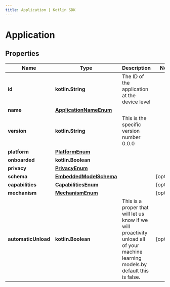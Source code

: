 ```yaml
---
title: Application | Kotlin SDK
---
```




# Application

## Properties
Name | Type | Description | Notes
------------ | ------------- | ------------- | -------------
**id** | **kotlin.String** | The ID of the application at the device level | 
**name** | [**ApplicationNameEnum**](ApplicationNameEnum) |  | 
**version** | **kotlin.String** | This is the specific version number 0.0.0 | 
**platform** | [**PlatformEnum**](PlatformEnum) |  | 
**onboarded** | **kotlin.Boolean** |  | 
**privacy** | [**PrivacyEnum**](PrivacyEnum) |  | 
**schema** | [**EmbeddedModelSchema**](EmbeddedModelSchema) |  |  [optional]
**capabilities** | [**CapabilitiesEnum**](CapabilitiesEnum) |  |  [optional]
**mechanism** | [**MechanismEnum**](MechanismEnum) |  |  [optional]
**automaticUnload** | **kotlin.Boolean** | This is a proper that will let us know if we will proactivity unload all of your machine learning models.by default this is false. |  [optional]




